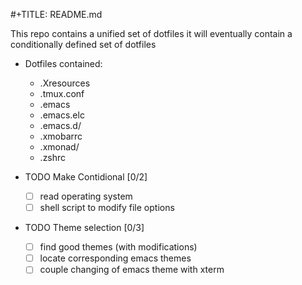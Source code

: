 #+TITLE: README.md

This repo contains a unified set of dotfiles
  it will eventually contain a conditionally defined set of dotfiles

* Dotfiles contained:
  
  - .Xresources
  - .tmux.conf
  - .emacs
  - .emacs.elc
  - .emacs.d/
  - .xmobarrc
  - .xmonad/
  - .zshrc


* TODO Make Contidional [0/2]
  - [ ] read operating system
  - [ ] shell script to modify file options

* TODO Theme selection [0/3]
  - [ ] find good themes (with modifications)
  - [ ] locate corresponding emacs themes
  - [ ] couple changing of emacs theme with xterm
